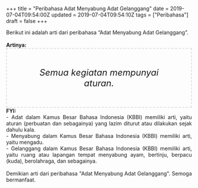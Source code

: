 +++
title = "Peribahasa Adat Menyabung Adat Gelanggang"
date = 2019-07-04T09:54:00Z
updated = 2019-07-04T09:54:10Z
tags = ["Peribahasa"]
draft = false
+++

<div dir="ltr" style="text-align: left;" trbidi="on"><div style="text-align: justify;">Berikut ini adalah arti dari peribahasa “Adat Menyabung Adat Gelanggang”.</div><br /><div style="text-align: justify;"><b>Artinya:</b></div><div style="border: 2px dashed #ddd; font-size: 24px; height: auto; margin: 0 auto; padding: 50px; text-align: center; width: auto;"><i>Semua kegiatan mempunyai aturan.</i></div><div style="text-align: justify;"><b>FYI:</b><br />- Adat dalam Kamus Besar Bahasa Indonesia (KBBI) memiliki arti, yaitu aturan (perbuatan dan sebagainya) yang lazim diturut atau dilakukan sejak dahulu kala.<br />- Menyabung dalam Kamus Besar Bahasa Indonesia (KBBI) memiliki arti, yaitu mengadu.<br />- Gelanggang dalam Kamus Besar Bahasa Indonesia (KBBI) memiliki arti, yaitu ruang atau lapangan tempat menyabung ayam, bertinju, berpacu (kuda), berolahraga, dan sebagainya.<br /><br /></div><div style="text-align: justify;">Demikian arti dari peribahasa "Adat Menyabung Adat Gelanggang". Semoga bermanfaat.</div></div>
